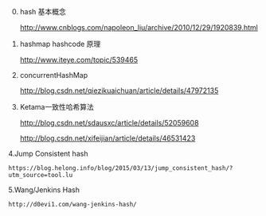 



0. hash 基本概念 

    http://www.cnblogs.com/napoleon_liu/archive/2010/12/29/1920839.html

1. hashmap hashcode 原理

    http://www.iteye.com/topic/539465

2. concurrentHashMap 

    http://blog.csdn.net/qiezikuaichuan/article/details/47972135

3. Ketama一致性哈希算法 

    http://blog.csdn.net/sdausxc/article/details/52059608
  
    http://blog.csdn.net/xifeijian/article/details/46531423


4.Jump Consistent hash

    https://blog.helong.info/blog/2015/03/13/jump_consistent_hash/?utm_source=tool.lu
    
5.Wang/Jenkins Hash    

    http://d0evi1.com/wang-jenkins-hash/
    
